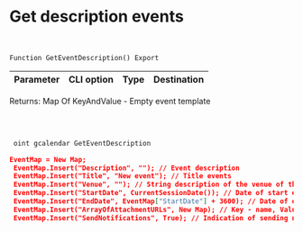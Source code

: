 ﻿---
sidebar_position: 1
---

# Get description events 



<br/>


`Function GetEventDescription() Export`

 | Parameter | CLI option | Type | Destination |
 |-|-|-|-|

 
 Returns: Map Of KeyAndValue - Empty event template

<br/>




	


```sh title="CLI command example"
 
 oint gcalendar GetEventDescription

```

```json title="Result"
EventMap = New Map;
 EventMap.Insert("Description", ""); // Event description
 EventMap.Insert("Title", "New event"); // Title events
 EventMap.Insert("Venue", ""); // String description of the venue of the event
 EventMap.Insert("StartDate", CurrentSessionDate()); // Date of start events
 EventMap.Insert("EndDate", EventMap["StartDate"] + 3600); // Date of end events
 EventMap.Insert("ArrayOfAttachmentURLs", New Map); // Key - name, Value - URL to file
 EventMap.Insert("SendNotifications", True); // Indication of sending notifications to participants
```
